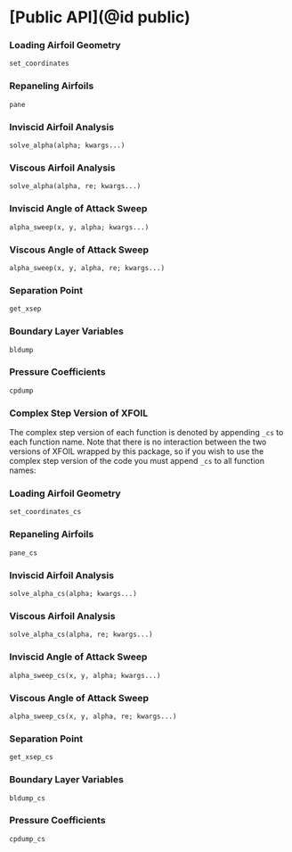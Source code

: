 # [Public API](@id public)

### Loading Airfoil Geometry

```@docs
set_coordinates
```

### Repaneling Airfoils

```@docs
pane
```

### Inviscid Airfoil Analysis
```@docs
solve_alpha(alpha; kwargs...)
```

### Viscous Airfoil Analysis

```@docs
solve_alpha(alpha, re; kwargs...)
```

### Inviscid Angle of Attack Sweep

```@docs
alpha_sweep(x, y, alpha; kwargs...)
```

### Viscous Angle of Attack Sweep

```@docs
alpha_sweep(x, y, alpha, re; kwargs...)
```

### Separation Point

```@docs
get_xsep
```

### Boundary Layer Variables

```@docs
bldump
```

### Pressure Coefficients

```@docs
cpdump
```

### Complex Step Version of XFOIL

The complex step version of each function is denoted by appending `_cs` to each function name.  Note that there is no interaction between the two versions of XFOIL wrapped by this package, so if you wish to use the complex step version of the code you must append `_cs` to all function names:

### Loading Airfoil Geometry

```@docs
set_coordinates_cs
```

### Repaneling Airfoils

```@docs
pane_cs
```

### Inviscid Airfoil Analysis

```@docs
solve_alpha_cs(alpha; kwargs...)
```

### Viscous Airfoil Analysis

```@docs
solve_alpha_cs(alpha, re; kwargs...)
```

### Inviscid Angle of Attack Sweep

```@docs
alpha_sweep_cs(x, y, alpha; kwargs...)
```

### Viscous Angle of Attack Sweep

```@docs
alpha_sweep_cs(x, y, alpha, re; kwargs...)
```

### Separation Point

```@docs
get_xsep_cs
```

### Boundary Layer Variables

```@docs
bldump_cs
```

### Pressure Coefficients

```@docs
cpdump_cs
```